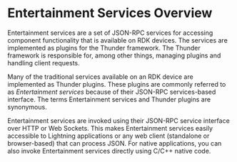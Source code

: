 # Entertainment Services Overview

Entertainment services are a set of JSON-RPC services for accessing component functionality that is available on RDK devices. The services are implemented as plugins for the Thunder framework. The Thunder framework is responsible for, among other things, managing plugins and handling client requests.

Many of the traditional services available on an RDK device are implemented as Thunder plugins. These plugins are commonly referred to as *Entertainment services* because of their JSON-RPC services-based interface. The terms Entertainment services and Thunder plugins are synonymous.

Entertainment services are invoked using their JSON-RPC service interface over HTTP or Web Sockets. This makes Entertainment services easily accessible to Lightning applications or any web client (standalone or browser-based) that can process JSON. For native applications, you can also invoke Entertainment services directly using C/C++ native code.

